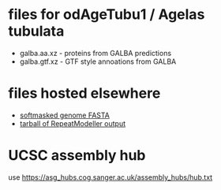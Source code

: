 # files for odAgeTubu1 / Agelas tubulata
* galba.aa.xz - proteins from GALBA predictions
* galba.gtf.xz - GTF style annoations from GALBA

# files hosted elsewhere
* [softmasked genome FASTA](https://asg_hubs.cog.sanger.ac.uk/odAgeTubu1/odAgeTubu1.fa.masked)
* [tarball of RepeatModeller output](https://asg_hubs.cog.sanger.ac.uk/odAgeTubu1/odAgeTubu1.tar.xz)

# UCSC assembly hub
use https://asg_hubs.cog.sanger.ac.uk/assembly_hubs/hub.txt

